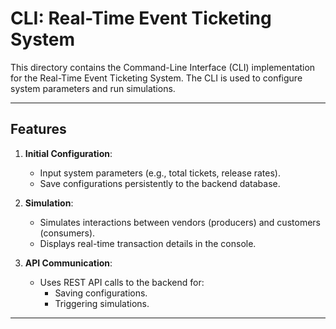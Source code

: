# CLI: Real-Time Event Ticketing System

This directory contains the Command-Line Interface (CLI) implementation for the Real-Time Event Ticketing System. The CLI is used to configure system parameters and run simulations.

---

## Features
1. **Initial Configuration**:
    - Input system parameters (e.g., total tickets, release rates).
    - Save configurations persistently to the backend database.

2. **Simulation**:
    - Simulates interactions between vendors (producers) and customers (consumers).
    - Displays real-time transaction details in the console.

3. **API Communication**:
    - Uses REST API calls to the backend for:
        - Saving configurations.
        - Triggering simulations.

---


